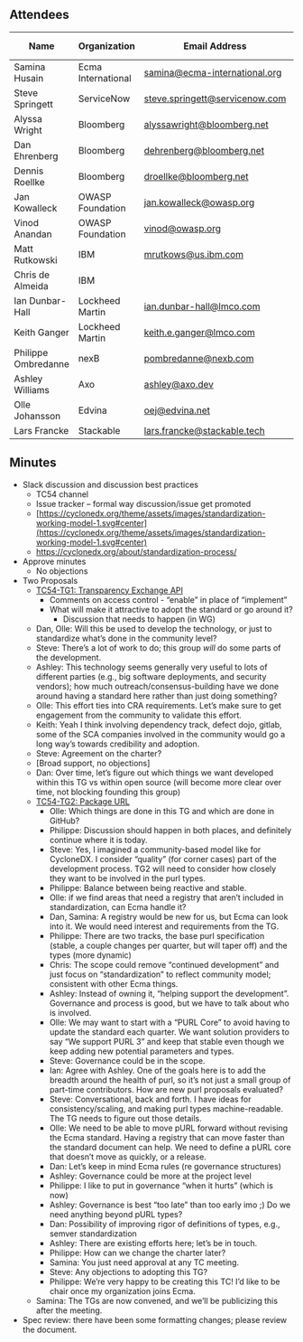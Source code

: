 ## Attendees

| Name                | Organization       | Email Address                  | Invited Expert |
|---------------------|--------------------|--------------------------------|:--------------:|
| Samina Husain       | Ecma International | samina@ecma-international.org  |                |
| Steve Springett     | ServiceNow         | steve.springett@servicenow.com |                |
| Alyssa Wright       | Bloomberg          | alyssawright@bloomberg.net     |                |
| Dan Ehrenberg       | Bloomberg          | dehrenberg@bloomberg.net       |                |
| Dennis Roellke      | Bloomberg          | droellke@bloomberg.net         |                |
| Jan Kowalleck       | OWASP Foundation   | jan.kowalleck@owasp.org        |                |
| Vinod Anandan       | OWASP Foundation   | vinod@owasp.org                |                |
| Matt Rutkowski      | IBM                | mrutkows@us.ibm.com            |                |
| Chris de Almeida    | IBM                |                                |                |
| Ian Dunbar-Hall     | Lockheed Martin    | ian.dunbar-hall@lmco.com       |                |
| Keith Ganger        | Lockheed Martin    | keith.e.ganger@lmco.com        |                |
| Philippe Ombredanne | nexB               | pombredanne@nexb.com           |    &#x2714;    |
| Ashley Williams     | Axo                | ashley@axo.dev                 |    &#x2714;    |
| Olle Johansson      | Edvina             | oej@edvina.net                 |    &#x2714;    |
| Lars Francke        | Stackable          | lars.francke@stackable.tech    |    &#x2714;    |


## Minutes
* Slack discussion and discussion best practices
    * TC54 channel
    * Issue tracker – formal way discussion/issue get promoted
    * [https://cyclonedx.org/theme/assets/images/standardization-working-model-1.svg#center](https://cyclonedx.org/theme/assets/images/standardization-working-model-1.svg#center)
    * https://cyclonedx.org/about/standardization-process/
* Approve minutes
    * No objections
* Two Proposals
    * [TC54-TG1: Transparency Exchange API](https://docs.google.com/document/d/1DK1vQWNv7Kh31sUOKSv_wN90Dm4UXWg7EyyfzHA--9k/edit)
        * Comments on access control - “enable” in place of “implement”
        * What will make it attractive to adopt the standard or go around it?
            * Discussion that needs to happen (in WG)
    * Dan, Olle: Will this be used to develop the technology, or just to standardize what’s done in the community level?
    * Steve: There’s a lot of work to do; this group *will* do some parts of the development.
    * Ashley: This technology seems generally very useful to lots of different parties (e.g., big software deployments, and security vendors); how much outreach/consensus-building have we done around having a standard here rather than just doing something?
    * Olle: This effort ties into CRA requirements. Let’s make sure to get engagement from the community to validate this effort.
    * Keith: Yeah I think involving dependency track, defect dojo, gitlab, some of the SCA companies involved in the community would go a long way’s towards credibility and adoption.
    * Steve: Agreement on the charter?
    * [Broad support, no objections]
    * Dan: Over time, let’s figure out which things we want developed within this TG vs within open source (will become more clear over time, not blocking founding this group)
    * [TC54-TG2: Package URL](https://docs.google.com/document/d/1BkBd4PRhpP_u1WO_GueYB89vehT_HPKgFMMfbTuKWV4/edit)
        * Olle: Which things are done in this TG and which are done in GitHub?
        * Philippe: Discussion should happen in both places, and definitely continue where it is today.
        * Steve: Yes, I imagined a community-based model like for CycloneDX. I consider “quality” (for corner cases) part of the development process. TG2 will need to consider how closely they want to be involved in the purl types.
        * Philippe: Balance between being reactive and stable.
        * Olle: if we find areas that need a registry that aren’t included in standardization, can Ecma handle it?
        * Dan, Samina: A registry would be new for us, but Ecma can look into it. We would need interest and requirements from the TG.
        * Philippe: There are two tracks, the base purl specification (stable, a couple changes per quarter, but will taper off) and the types (more dynamic)
        * Chris: The scope could remove “continued development” and just focus on “standardization” to reflect community model; consistent with other Ecma things.
        * Ashley: Instead of owning it, “helping support the development”. Governance and process is good, but we have to talk about who is involved.
        * Olle: We may want to start with a “PURL Core” to avoid having to update the standard each quarter. We want solution providers to say “We support PURL 3” and keep that stable even though we keep adding new potential parameters and types.
        * Steve: Governance could be in the scope.
        * Ian: Agree with Ashley. One of the goals here is to add the breadth around the health of purl, so it’s not just a small group of part-time contributors. How are new purl proposals evaluated?
        * Steve: Conversational, back and forth. I have ideas for consistency/scaling, and making purl types machine-readable. The TG needs to figure out those details.
        * Olle: We need to be able to move pURL forward without revising the Ecma standard. Having a registry that can move faster than the standard document can help. We need to define a pURL core that doesn’t move as quickly, or a release.
        * Dan: Let’s keep in mind Ecma rules (re governance structures)
        * Ashley: Governance could be more at the project level
        * Philippe: I like to put in governance “when it hurts” (which is now)
        * Ashley: Governance is best “too late” than too early imo ;) Do we need anything beyond pURL types?
        * Dan: Possibility of improving rigor of definitions of types, e.g., semver standardization
        * Ashley: There are existing efforts here; let’s be in touch.
        * Philippe: How can we change the charter later?
        * Samina: You just need approval at any TC meeting.
        * Steve: Any objections to adopting this TG?
        * Philippe: We’re very happy to be creating this TC! I’d like to be chair once my organization joins Ecma.
    * Samina: The TGs are now convened, and we’ll be publicizing this after the meeting.
* Spec review: there have been some formatting changes; please review the document.
  
